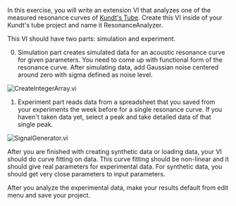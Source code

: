 In this exercise, you will write an extension VI that analyzes one of the measured resonance curves of [Kundt's Tube](http://en.wikipedia.org/wiki/Kundt's_tube). Create this VI inside of your Kundt's tube project and name it ResonanceAnalyzer.

This VI should have two parts: simulation and experiment.

0) Simulation part creates simulated data for an acoustic resonance curve for given parameters. You need to come up with functional form of the resonance curve. After simulating data, add Gaussian noise centered around zero with sigma defined as noise level.

![CreateIntegerArray.vi](images/simulation.png)

1) Experiment part reads data from a spreadsheet that you saved from your experiments the week before for a single resonance curve. If you haven't taken data yet, select a peak and take detailed data of that single peak. 

![SignalGenerator.vi](images/experiment.png)

After you are finished with creating synthetic data or loading data, your VI should do curve fitting on data. This curve fitting should be non-linear and it should give real parameters for experimental data. For synthetic data, you should get very close parameters to input parameters.

After you analyze the experimental data, make your results default from edit menu and save your project.
